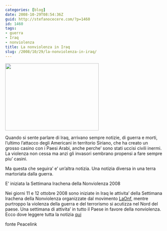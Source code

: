 ```yaml
---
categories: [blog]
date: 2008-10-29T08:54:36Z
guid: http://stefanocecere.com/?p=1460
id: 1460
tags:
- guerra
- Iraq
- nonviolenza
title: La nonviolenza in Iraq
slug: /2008/10/29/la-nonviolenza-in-iraq/
---
```


[<img class="aligncenter size-full wp-image-1461" title="iraq-300x215" src="http://stefanocecere.com/wp-content/uploads/sites/3/2008/10/iraq-300x215.jpg" alt="" width="300" height="215" />](http://stefanocecere.com/wp-content/uploads/sites/3/2008/10/iraq-300x215.jpg)

Quando si sente parlare di Iraq, arrivano sempre notizie, di guerra e morti, l’ultimo l’attacco degli Americani in territorio Siriano, che ha creato un grosso casino con i Paesi Arabi, anche perche’ sono stati uccisi civili inermi. La violenza non cessa ma anzi gli invasori sembrano propensi a fare sempre piu’ casini.

Ma questa che seguira’ e’ un’altra notizia. Una notizia diversa in una terra martoriata dalla guerra.

<div class="halftitle">
  E’ iniziata la Settimana Irachena della Nonviolenza 2008
</div>

Nei giorni 11 e 12 ottobre 2008 sono iniziate in Iraq le attivita’ della Settimana Irachena della Nonviolenza organizzate dal movimento [](http://laonf.net/)[LaOnf](http://c234.net/info/feed/www.laonf.net/), mentre purtroppo la violenza della guerra e del terrorismo si acutizza nel Nord del paese. Una settimana di attivita’ in tutto il Paese in favore della nonviolenza. Ecco dove leggere tutta la notizia [qui](http://www.peacelink.it/conflitti/a/27439.html)

fonte Peacelink